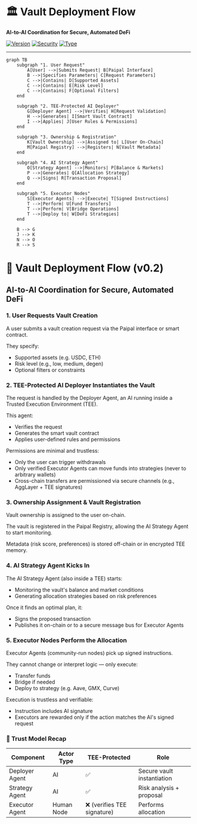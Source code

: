 # <div align="center">
  <h1>🏛️ Vault Deployment Flow</h1>
  <p><strong>AI-to-AI Coordination for Secure, Automated DeFi</strong></p>
  
  [![Version](https://img.shields.io/badge/Version-v0.2-blue)](https://paipal.ai)
  [![Security](https://img.shields.io/badge/Security-TEE_Protected-green)](https://paipal.ai)
  [![Type](https://img.shields.io/badge/Type-Technical_Spec-orange)](https://docs.paipal.ai)
</div>


---

```mermaid
graph TB
    subgraph "1. User Request"
        A[User] -->|Submits Request| B[Paipal Interface]
        B -->|Specifies Parameters| C[Request Parameters]
        C -->|Contains| D[Supported Assets]
        C -->|Contains| E[Risk Level]
        C -->|Contains| F[Optional Filters]
    end

    subgraph "2. TEE-Protected AI Deployer"
        G[Deployer Agent] -->|Verifies| H[Request Validation]
        H -->|Generates| I[Smart Vault Contract]
        I -->|Applies| J[User Rules & Permissions]
    end

    subgraph "3. Ownership & Registration"
        K[Vault Ownership] -->|Assigned to| L[User On-Chain]
        M[Paipal Registry] -->|Registers| N[Vault Metadata]
    end

    subgraph "4. AI Strategy Agent"
        O[Strategy Agent] -->|Monitors| P[Balance & Markets]
        P -->|Generates| Q[Allocation Strategy]
        Q -->|Signs| R[Transaction Proposal]
    end

    subgraph "5. Executor Nodes"
        S[Executor Agents] -->|Execute| T[Signed Instructions]
        T -->|Perform| U[Fund Transfers]
        T -->|Perform| V[Bridge Operations]
        T -->|Deploy to| W[DeFi Strategies]
    end

    B --> G
    J --> K
    N --> O
    R --> S
```

# 🚀 Vault Deployment Flow (v0.2)
## AI-to-AI Coordination for Secure, Automated DeFi

### 1. User Requests Vault Creation
A user submits a vault creation request via the Paipal interface or smart contract.

They specify:
- Supported assets (e.g. USDC, ETH)
- Risk level (e.g., low, medium, degen)
- Optional filters or constraints

### 2. TEE-Protected AI Deployer Instantiates the Vault
The request is handled by the Deployer Agent, an AI running inside a Trusted Execution Environment (TEE).

This agent:
- Verifies the request
- Generates the smart vault contract
- Applies user-defined rules and permissions

Permissions are minimal and trustless:
- Only the user can trigger withdrawals
- Only verified Executor Agents can move funds into strategies (never to arbitrary wallets)
- Cross-chain transfers are permissioned via secure channels (e.g., AggLayer + TEE signatures)

### 3. Ownership Assignment & Vault Registration
Vault ownership is assigned to the user on-chain.

The vault is registered in the Paipal Registry, allowing the AI Strategy Agent to start monitoring.

Metadata (risk score, preferences) is stored off-chain or in encrypted TEE memory.

### 4. AI Strategy Agent Kicks In
The AI Strategy Agent (also inside a TEE) starts:
- Monitoring the vault's balance and market conditions
- Generating allocation strategies based on risk preferences

Once it finds an optimal plan, it:
- Signs the proposed transaction
- Publishes it on-chain or to a secure message bus for Executor Agents

### 5. Executor Nodes Perform the Allocation
Executor Agents (community-run nodes) pick up signed instructions.

They cannot change or interpret logic — only execute:
- Transfer funds
- Bridge if needed
- Deploy to strategy (e.g. Aave, GMX, Curve)

Execution is trustless and verifiable:
- Instruction includes AI signature
- Executors are rewarded only if the action matches the AI's signed request

### 🔐 Trust Model Recap

| Component | Actor Type | TEE-Protected | Role |
|-----------|------------|---------------|------|
| Deployer Agent | AI | ✅ | Secure vault instantiation |
| Strategy Agent | AI | ✅ | Risk analysis + proposal |
| Executor Agent | Human Node | ❌ (verifies TEE signature) | Performs allocation | 